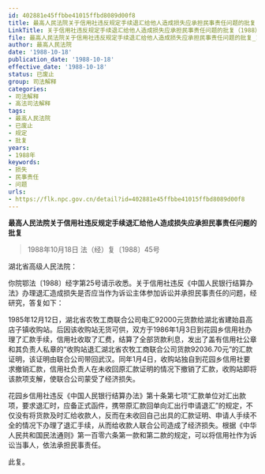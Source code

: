 ```yaml
---
id: 402881e45ffbbe41015ffbd8089d00f8
title: 最高人民法院关于信用社违反规定手续退汇给他人造成损失应承担民事责任问题的批复
LinkTitle: 关于信用社违反规定手续退汇给他人造成损失应承担民事责任问题的批复（1988）
file: 最高人民法院关于信用社违反规定手续退汇给他人造成损失应承担民事责任问题的批复_19881018_402881e45ffbbe41015ffbd8089d00f8.docx
author: 最高人民法院
date: '1988-10-18'
publication_date: '1988-10-18'
effective_date: '1988-10-18'
status: 已废止
group: 司法解释
categories:
- 司法解释
- 高法司法解释
tags:
- 最高人民法院
- 已废止
- 规定
- 批复
years:
- 1988年
keywords:
- 损失
- 民事责任
- 问题
urls:
- https://flk.npc.gov.cn/detail?id=402881e45ffbbe41015ffbd8089d00f8
---
```


**最高人民法院关于信用社违反规定手续退汇给他人造成损失应承担民事责任问题的批复**

> 1988年10月18日 法（经）复〔1988〕45号

湖北省高级人民法院：

你院鄂法〔1988〕经字第25号请示收悉。关于信用社违反《中国人民银行结算办法》办理退汇造成损失是否应当作为诉讼主体参加诉讼并承担民事责任的问题，经研究，答复如下：

1985年12月12日，湖北省农牧工商联合公司电汇92000元货款给湖北省建始县高店子镇收购站。后因该收购站无货可供，双方于1986年1月3日到花园乡信用社办理了汇款手续，信用社收取了汇费，结算了全部货款利息，发出了盖有信用社公章和其负责人私章的“收购站退汇湖北省农牧工商联合公司货款92036.70元”的汇款证明，该证明由联合公司带回武汉。同年1月4日，收购站独自到花园乡信用社要求撤销汇款，信用社负责人在未收回原汇款证明的情况下撤销了汇款，收购站即将该款项支解，使联合公司蒙受了经济损失。

花园乡信用社违反《中国人民银行结算办法》第十条第七项“汇款单位对汇出款项，要求退汇时，应备正式函件，携带原汇款回单向汇出行申请退汇”的规定，不仅没有将货款及时汇给收款人，反而在未收回自己出具的汇款证明、申请人手续不全的情况下办理了退汇手续，从而给收款人联合公司造成了经济损失。根据《中华人民共和国民法通则》第一百零六条第一款和第二款的规定，可以将信用社作为诉讼当事人，依法承担民事责任。

此复。
